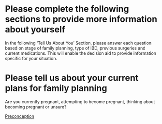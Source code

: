 <h1>Please complete the following sections to provide more information about yourself</h1>
In the following ‘Tell Us About You’ Section, please answer each question based on stage of family planning,  type of IBD, previous surgeries and current medications. This will enable the decision aid to provide information specific for your situation.  

<h1>Please tell us about your current plans for family planning</h1>

Are you currently pregnant, attempting to become pregnant, thinking about becoming pregnant or unsure?

[Preconception](preconception)
